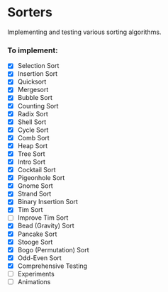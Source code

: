 # Sorters
Implementing and testing various sorting algorithms.

### To implement:
- [x] Selection Sort
- [x] Insertion Sort
- [x] Quicksort
- [x] Mergesort
- [x] Bubble Sort
- [x] Counting Sort
- [x] Radix Sort
- [x] Shell Sort
- [x] Cycle Sort
- [x] Comb Sort
- [x] Heap Sort
- [x] Tree Sort
- [x] Intro Sort
- [x] Cocktail Sort
- [x] Pigeonhole Sort
- [x] Gnome Sort
- [x] Strand Sort
- [x] Binary Insertion Sort
- [x] Tim Sort
- [ ] Improve Tim Sort
- [x] Bead (Gravity) Sort
- [x] Pancake Sort
- [x] Stooge Sort
- [x] Bogo (Permutation) Sort
- [x] Odd-Even Sort
- [x] Comprehensive Testing
- [ ] Experiments
- [ ] Animations
